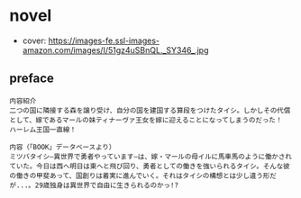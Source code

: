# novel

- cover: https://images-fe.ssl-images-amazon.com/images/I/51gz4uSBnQL._SY346_.jpg

## preface


```
内容紹介
二つの国に隣接する森を譲り受け、自分の国を建国する算段をつけたタイシ。しかしその代償として、嫁であるマールの妹ティナーヴァ王女を嫁に迎えることになってしまうのだった！　ハーレム王国一直線！

内容（「BOOK」データベースより）
ミツバタイシ―異世界で勇者やっています―は、嫁・マールの母イルに馬車馬のように働かされていた。今日は西へ明日は東へと飛び回り、勇者としての働きを強いられるタイシ。そんな彼の働きの甲斐あって、国創りは着実に進んでいく。それはタイシの構想とは少し違う形だが...。29歳独身は異世界で自由に生きられるのかっ!?

```
